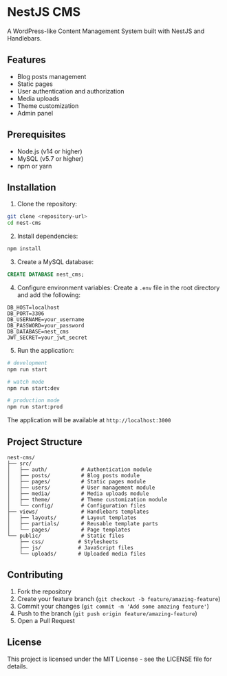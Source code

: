 # NestJS CMS

A WordPress-like Content Management System built with NestJS and Handlebars.

## Features

- Blog posts management
- Static pages
- User authentication and authorization
- Media uploads
- Theme customization
- Admin panel

## Prerequisites

- Node.js (v14 or higher)
- MySQL (v5.7 or higher)
- npm or yarn

## Installation

1. Clone the repository:
```bash
git clone <repository-url>
cd nest-cms
```

2. Install dependencies:
```bash
npm install
```

3. Create a MySQL database:
```sql
CREATE DATABASE nest_cms;
```

4. Configure environment variables:
Create a `.env` file in the root directory and add the following:
```env
DB_HOST=localhost
DB_PORT=3306
DB_USERNAME=your_username
DB_PASSWORD=your_password
DB_DATABASE=nest_cms
JWT_SECRET=your_jwt_secret
```

5. Run the application:
```bash
# development
npm run start

# watch mode
npm run start:dev

# production mode
npm run start:prod
```

The application will be available at `http://localhost:3000`

## Project Structure

```
nest-cms/
├── src/
│   ├── auth/           # Authentication module
│   ├── posts/          # Blog posts module
│   ├── pages/          # Static pages module
│   ├── users/          # User management module
│   ├── media/          # Media uploads module
│   ├── theme/          # Theme customization module
│   └── config/         # Configuration files
├── views/              # Handlebars templates
│   ├── layouts/        # Layout templates
│   ├── partials/       # Reusable template parts
│   └── pages/          # Page templates
└── public/             # Static files
    ├── css/           # Stylesheets
    ├── js/            # JavaScript files
    └── uploads/       # Uploaded media files
```

## Contributing

1. Fork the repository
2. Create your feature branch (`git checkout -b feature/amazing-feature`)
3. Commit your changes (`git commit -m 'Add some amazing feature'`)
4. Push to the branch (`git push origin feature/amazing-feature`)
5. Open a Pull Request

## License

This project is licensed under the MIT License - see the LICENSE file for details.
